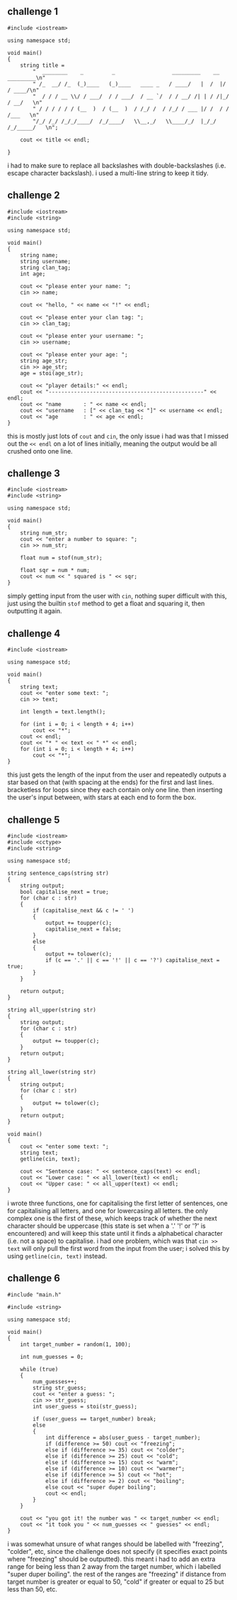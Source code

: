 ## challenge 1

```
#include <iostream>

using namespace std;

void main()
{
    string title = 
        "  ________    _         _                  _________    __  _________\n"
        " /_  __/ /_  (_)____   (_)____   ____ _   / ____/   |  /  |/  / ____/\n"
        "  / / / __ \\/ / ___/  / / ___/  / __ `/  / / __/ /| | / /|_/ / __/   \n"
        " / / / / / / (__  )  / (__  )  / /_/ /  / /_/ / ___ |/ /  / / /___   \n"
        "/_/ /_/ /_/_/____/  /_/____/   \\__,_/   \\____/_/  |_/_/  /_/_____/   \n";

    cout << title << endl;
    
}
```

i had to make sure to replace all backslashes with double-backslashes (i.e. escape character backslash). i used a multi-line string to keep it tidy.

## challenge 2
```
#include <iostream>
#include <string>

using namespace std;

void main()
{
    string name;
    string username;
    string clan_tag;
    int age;

    cout << "please enter your name: ";
    cin >> name;

    cout << "hello, " << name << "!" << endl;

    cout << "please enter your clan tag: ";
    cin >> clan_tag;

    cout << "please enter your username: ";
    cin >> username;

    cout << "please enter your age: ";
    string age_str;
    cin >> age_str;
    age = stoi(age_str);

    cout << "player details:" << endl;
    cout << "-------------------------------------------------" << endl;
    cout << "name       : " << name << endl;
    cout << "username   : [" << clan_tag << "]" << username << endl;
    cout << "age        : " << age << endl;
}
```

this is mostly just lots of `cout` and `cin`, the only issue i had was that I missed out the `<< endl` on a lot of lines initially, meaning the output would be all crushed onto one line.

## challenge 3
```
#include <iostream>
#include <string>

using namespace std;

void main()
{
    string num_str;
    cout << "enter a number to square: ";
    cin >> num_str;

    float num = stof(num_str);

    float sqr = num * num;
    cout << num << " squared is " << sqr;
}
```

simply getting input from the user with `cin`, nothing super difficult with this, just using the builtin `stof` method to get a float and squaring it, then outputting it again.

## challenge 4
```
#include <iostream>

using namespace std;

void main()
{
    string text;
    cout << "enter some text: ";
    cin >> text;

    int length = text.length();

    for (int i = 0; i < length + 4; i++)
        cout << "*";
    cout << endl;
    cout << "* " << text << " *" << endl;
    for (int i = 0; i < length + 4; i++)
        cout << "*";
}
```

this just gets the length of the input from the user and repeatedly outputs a star based on that (with spacing at the ends) for the first and last lines. bracketless for loops since they each contain only one line. then inserting the user's input between, with stars at each end to form the box.

## challenge 5
```
#include <iostream>
#include <cctype>
#include <string>

using namespace std;

string sentence_caps(string str)
{
	string output;
	bool capitalise_next = true;
	for (char c : str)
	{
		if (capitalise_next && c != ' ')
		{
			output += toupper(c);
			capitalise_next = false;
		}
		else
		{
			output += tolower(c);
			if (c == '.' || c == '!' || c == '?') capitalise_next = true;
		}
	}

	return output;
}

string all_upper(string str)
{
	string output;
	for (char c : str)
	{
		output += toupper(c);
	}
	return output;
}

string all_lower(string str)
{
	string output;
	for (char c : str)
	{
		output += tolower(c);
	}
	return output;
}

void main()
{
	cout << "enter some text: ";
	string text;
	getline(cin, text);

	cout << "Sentence case: " << sentence_caps(text) << endl;
	cout << "Lower case: " << all_lower(text) << endl;
	cout << "Upper case: " << all_upper(text) << endl;
}
```

i wrote three functions, one for capitalising the first letter of sentences, one for capitalising all letters, and one for lowercasing all letters. the only complex one is the first of these, which keeps track of whether the next character should be uppercase (this state is set when a '.' '!' or '?' is encountered) and will keep this state until it finds a alphabetical character (i.e. not a space) to capitalise.
i had one problem, which was that `cin >> text` will only pull the first word from the input from the user; i solved this by using `getline(cin, text)` instead.

## challenge 6
```
#include "main.h"

#include <string>

using namespace std;

void main()
{
    int target_number = random(1, 100);

    int num_guesses = 0;

    while (true)
    {
        num_guesses++;
        string str_guess;
        cout << "enter a guess: ";
        cin >> str_guess;
        int user_guess = stoi(str_guess);
        
        if (user_guess == target_number) break;
        else
        {
            int difference = abs(user_guess - target_number);
            if (difference >= 50) cout << "freezing";
            else if (difference >= 35) cout << "colder";
            else if (difference >= 25) cout << "cold";
            else if (difference >= 15) cout << "warm";
            else if (difference >= 10) cout << "warmer";
            else if (difference >= 5) cout << "hot";
            else if (difference >= 2) cout << "boiling";
            else cout << "super duper boiling";
            cout << endl;
        }
    }

    cout << "you got it! the number was " << target_number << endl;
    cout << "it took you " << num_guesses << " guesses" << endl;
}
```

i was somewhat unsure of what ranges should be labelled with "freezing", "colder", etc, since the challenge does not specify (it specifies exact points where "freezing" should be outputted). this meant i had to add an extra range for being less than 2 away from the target number, which i labelled "super duper boiling". the rest of the ranges are "freezing" if distance from target number is greater or equal to 50, "cold" if greater or equal to 25 but less than 50, etc.


